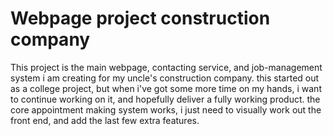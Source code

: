 # Webpage project construction company

This project is the main webpage, contacting service, and job-management system i am creating for my uncle's construction company. this started out as a college project, but when i've got some more time on my hands, i want to continue working on it, and hopefully deliver a fully working product. the core appointment making system works, i just need to visually work out the front end, and add the last few extra features.
